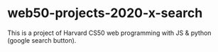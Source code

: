 # web50-projects-2020-x-search
This is a project of Harvard CS50 web programming with JS &amp; python (google search button).
